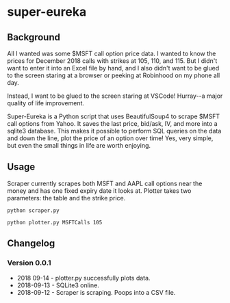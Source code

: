 # super-eureka

## Background
All I wanted was some $MSFT call option price data. I wanted to know the prices for December 2018 calls with strikes at 105, 110, and 115. But I didn't want to enter it into an Excel file by hand, and I also didn't want to be glued to the screen staring at a browser or peeking at Robinhood on my phone all day. 

Instead, I want to be glued to the screen staring at VSCode! Hurray--a major quality of life improvement. 

Super-Eureka is a Python script that uses BeautifulSoup4 to scrape $MSFT call options from Yahoo. It saves the last price, bid/ask, IV, and more into a sqlite3 database. This makes it possible to perform SQL queries on the data and down the line, plot the price of an option over time! Yes, very simple, but even the small things in life are worth enjoying.

## Usage
Scraper currently scrapes both MSFT and AAPL call options near the money and has one fixed expiry date it looks at. Plotter takes two parameters: the table and the strike price. 

`python scraper.py`

`python plotter.py MSFTCalls 105`

## Changelog
### Version 0.0.1
- 2018 09-14 - plotter.py successfully plots data.
- 2018-09-13 - SQLite3 online.
- 2018-09-12 - Scraper is scraping. Poops into a CSV file.
